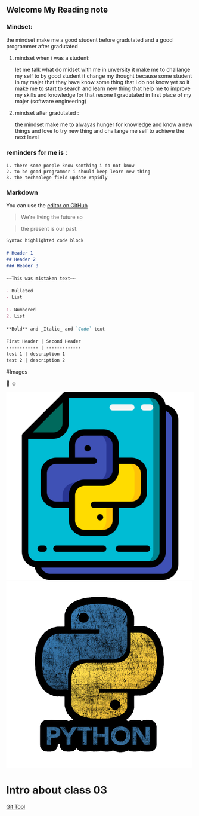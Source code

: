 ## Welcome My Reading note

### Mindset:
 the mindset make me a good student before gradutated and a good programmer after gradutated 
1. mindset when i was a student:

    let me talk what do midset with me in unversity it make me to challange my self to by good student it change my thought because some student in my majer that they have know     some thing that i do not know yet so it make me to start to search and learn new thing that help me to improve my skills and knowledge for that resone I gradutated in first     place of my majer (software engineering) 

2. mindset after gradutated :

    the mindset make me to alwayas hunger for knowledge and know a new things and love to try new thing and challange me self to achieve the next level 


### reminders for me is :
    1. there some poeple know somthing i do not know 
    2. to be good programmer i should keep learn new thing 
    3. the technolege field update rapidly 
    



### Markdown

You can use the [editor on GitHub](https://github.com/semo4/reading-notes/edit/main/README.md) 
> We're living the future so

> the present is our past.

```markdown
Syntax highlighted code block

# Header 1
## Header 2
### Header 3

~~This was mistaken text~~

- Bulleted
- List

1. Numbered
2. List

**Bold** and _Italic_ and `Code` text

First Header | Second Header
------------ | -------------
test 1 | description 1
test 2 | description 2


```

#Images  

:smiling_face_with_three_hearts:
:relaxed:

![](images/file.png)
![](images/2911462_0-removebg-preview.png)



# Intro about class 03 
[Git Tool](https://semo4.github.io/reading-notes/class_03) 

